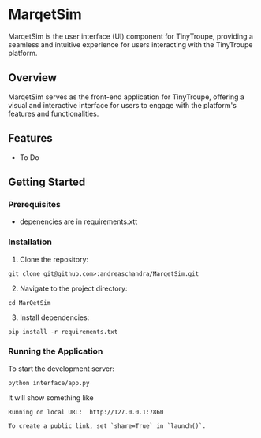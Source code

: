 # MarqetSim

MarqetSim is the user interface (UI) component for TinyTroupe, providing a seamless and intuitive experience for users interacting with the TinyTroupe platform.

## Overview

MarqetSim serves as the front-end application for TinyTroupe, offering a visual and interactive interface for users to engage with the platform's features and functionalities.

## Features

- To Do

## Getting Started

### Prerequisites

- depenencies are in requirements.xtt

### Installation

1. Clone the repository:
```
git clone git@github.com>:andreaschandra/MarqetSim.git
```


2. Navigate to the project directory:
```
cd MarQetSim
```


3. Install dependencies:
```
pip install -r requirements.txt
```


### Running the Application

To start the development server:
```
python interface/app.py
```

It will show something like
```
Running on local URL:  http://127.0.0.1:7860

To create a public link, set `share=True` in `launch()`.
```
